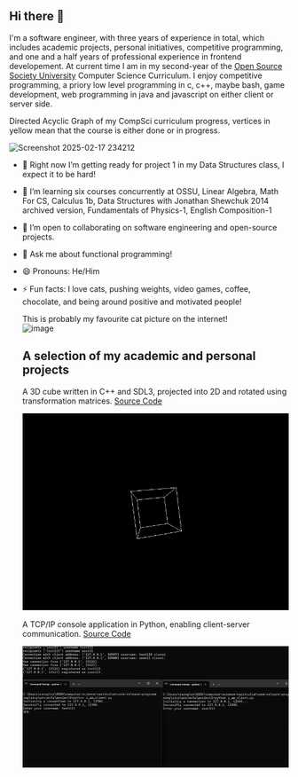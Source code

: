 <!--
**edcedcedcedc/edcedcedcedc** is a ✨ _special_ ✨ repository because its `README.md` (this file) appears on your GitHub profile.

Here are some ideas to get you started:
- 📫 How to reach me: [LinkedIn](https://www.linkedin.com/in/androranogajec/) or [email](mailto:ranogaet@gmail.com).
- 🔭 I’m currently working on ...
- 🌱 I’m currently learning ...
- 👯 I’m looking to collaborate on ...
- 🤔 I’m looking for help with ...
- 💬 Ask me about ...
- 📫 How to reach me: ...
- 😄 Pronouns: ...
- ⚡ Fun fact: ...
-->

## Hi there 👋  

I'm a software engineer, with three years of experience in total, which includes academic projects, personal initiatives, competitive programming, and one and a half years of professional experience in frontend developement. At current time I am in my second-year of the [Open Source Society University](https://github.com/edcedcedcedc/computer-science-curriculum-ossu) Computer Science Curriculum. I enjoy competitive programming, a priory low level programming in c, c++, maybe bash, game development, web programming in java and javascript on either client or server side.

Directed Acyclic Graph of my CompSci curriculum progress, vertices in yellow mean that the course is either done or in progress.

![Screenshot 2025-02-17 234212](https://github.com/user-attachments/assets/3aad394c-68be-4362-8465-159d807ac710)



- 🔭 Right now I’m getting ready for project 1 in my Data Structures class, I expect it to be hard!
- 🌱 I’m learning six courses concurrently at OSSU, Linear Algebra, Math For CS, Calculus 1b, Data Structures with Jonathan Shewchuk 2014 archived version, Fundamentals of Physics-1, English Composition-1
- 👯 I’m open to collaborating on software engineering and open-source projects.
- 💬 Ask me about functional programming!
- 😄 Pronouns: He/Him
- ⚡ Fun facts: I love cats, pushing weights, video games, coffee, chocolate, and being around positive and motivated people!

  This is probably my favourite cat picture on the internet!<br>
  ![image](https://github.com/user-attachments/assets/3446d4e4-e897-463f-99d7-b3dd3615035c)<br>
  ## A selection of my academic and personal projects
  A 3D cube written in C++ and SDL3, projected into 2D and rotated using transformation matrices. [Source Code](https://github.com/edcedcedcedc/computer-science-curriculum-ossu/tree/master/advanced-cs/advanced-math/linear-algebra/spinningCube)

  ![spinningcube](spinningcube.gif)<br>

  A TCP/IP console application in Python, enabling client-server communication. [Source Code](https://github.com/edcedcedcedc/computer-science-curriculum-ossu/tree/master/core-cs/core-programming/sicp/projects/project2)<br>
  
  ![tcp](tcp.gif)<br>


